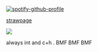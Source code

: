 [![spotify-github-profile](https://spotify-github-profile.kittinanx.com/api/view?uid=wjdes5kajmt1gqhbzctuzbgid&cover_image=true&theme=natemoo-re&show_offline=false&background_color=121212&interchange=true&bar_color=53b14f&bar_color_cover=false)](https://github.com/kittinan/spotify-github-profile) 

[strawpage](https://boooyah.straw.page/)

 ![](https://sweezy-cursors.com/wp-content/uploads/cursor/alien-stage-till-guitar-animated/alien-stage-till-guitar-animated-custom-cursor.gif)
 
 always int and c+h  .  BMF BMF BMF


